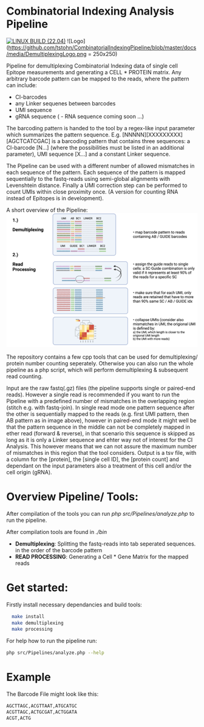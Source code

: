 # Combinatorial Indexing Analysis Pipeline

[![LINUX BUILD (22.04)](https://github.com/tstohn/CombinatorialIndexingPipeline/actions/workflows/makefile.yml/badge.svg)](https://github.com/tstohn/CombinatorialIndexingPipeline/actions/workflows/makefile.yml)
![Logo](https://github.com/tstohn/CombinatorialIndexingPipeline/blob/master/docs/media/DemultiplexingLogo.png  = 250x250)

Pipeline for demultiplexing Combinatorial Indexing data of single cell Epitope measurements and generating a CELL * PROTEIN matrix.
Any arbitrary barcode pattern can be mapped to the reads, where the pattern can include: 
  - CI-barcodes
  - any Linker sequenes between barcodes
  - UMI sequence
  - gRNA sequence
  ( - RNA sequence coming soon ...)

The barcoding pattern is handed to the tool by a regex-like input parameter which summarizes the pattern sequence. E.g. [NNNNN][XXXXXXXXX][AGCTCATCGAC] is a barcoding pattern that contains three sequences: a CI-barcode [N...] (where the possibilities must be listed in an additional parameter), UMI sequence [X...] and a constant Linker sequence.

The Pipeline can be used with a different number of allowed mismatches in each sequence of the pattern. Each sequence of the pattern is mapped sequentially to the fastq-reads using semi-global alignments with Levenshtein distance.
Finally a UMI correction step can be performed to count UMIs within close proximity once.
(A version for counting RNA instead of Epitopes is in development).

A short overview of the Pipeline:
![Pipeline](https://github.com/tstohn/CombinatorialIndexingPipeline/blob/master/docs/media/PipelineReview.png)

The repository contains a few cpp tools that can be used for demultiplexing/ protein number counting seperately.
Otherwise you can also run the whole pipeline as a php script, which will perform demultiplexing & subsequent read counting.

Input are the raw fastq(.gz) files (the pipeline supports single or paired-end reads). However a single read is recommended if you want to run the Pipeline with a predefined number of mismatches in the overlapping region (stitch e.g. with fastq-join). In single read mode one pattern sequence after the other is sequentially mapped to the reads (e.g. first UMI pattern, then AB pattern as in image above), however in paired-end mode it might well be that the pattern sequence in the middle can not be completely mapped in ether read (forward & reverse), in that scenario this sequence is skipped as long as it is only a Linker sequence and ehter way not of interest for the CI Analysis. This however means that we can not assure the maximum number of mismatches in this region that the tool considers.
Output is a tsv file, with a column for the [protein], the [single cell ID], the [protein count] and dependant on the input parameters also a treatment of this cell and/or the cell origin (gRNA).


# Overview Pipeline/ Tools:

After compilation of the tools you can run *php src/Pipelines/analyze.php* to run the pipeline.

After compilation tools are found in *./bin*
  - **Demultiplexing**: Splitting the fastq-reads into tab seperated sequences. in the order of the barcode pattern
  - **READ PROCESSING**: Generating a Cell * Gene Matrix for the mapped reads
   
  
# Get started:

Firstly install necessary dependancies and build tools:
```bash
  make install
  make demultiplexing
  make processing
```
  
 For help how to run the pipeline run:
 ```bash
 php src/Pipelines/analyze.php --help
 ```

# Example

The Barcode File might look like this:

```
AGCTTAGC,ACGTTAAT,ATGCATGC
ACGTTAGC,ACTGCGAT,ACTGGATA
ACGT,ACTG
```
